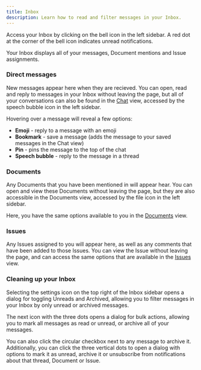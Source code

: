 ```yaml
---
title: Inbox
description: Learn how to read and filter messages in your Inbox.
---
```


Access your Inbox by clicking on the bell icon in the left sidebar. A red dot at the corner of the bell icon indicates unread notifications.

Your Inbox displays all of your messages, Document mentions and  Issue assignments.

### Direct messages

New messages appear here when they are recieved. You can open, read and reply to messages in your Inbox without leaving the page, but all of your conversations can also be found in the [Chat](../../team-workflows/chat) view, accessed by the speech bubble icon in the left sidebar.

Hovering over a message will reveal a few options:
* **Emoji** - reply to a message with an emoji
* **Bookmark** - save a message (adds the message to your saved messages in the Chat view)
* **Pin** - pins the message to the top of the chat
* **Speech bubble** - reply to the message in a thread

### Documents

Any Documents that you have been mentioned in will appear hear. You can open and view these Documents without leaving the page, but they are also accessible in the Documents view, accessed by the file icon in the left sidebar.

Here, you have the same options available to you in the [Documents](../../team-workflows/documents) view.

### Issues

Any Issues assigned to you will appear here, as well as any comments that have been added to those Issues. You can view the Issue without leaving the page, and can access the same options that are available in the [Issues](../../team-workflows/issues) view.

### Cleaning up your Inbox

Selecting the settings icon on the top right of the Inbox sidebar opens a dialog for toggling Unreads and Archived, allowing you to filter messages in your Inbox by only unread or archived messages.

The next icon with the three dots opens a dialog for bulk actions, allowing you to mark all messages as read or unread, or archive all of your messages.

You can also click the circular checkbox next to any message to archive it. Additionally, you can click the three vertical dots to open a dialog with options to mark it as unread, archive it or unsubscribe from notifications about that thread, Document or Issue.
